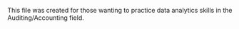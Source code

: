 This file was created for those wanting to practice data analytics skills in the Auditing/Accounting field.
